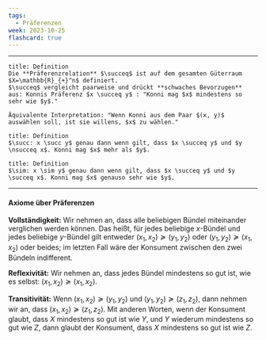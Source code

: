 ```yaml
---
tags:
  - Präferenzen
week: 2023-10-25
flashcard: true
---
```

***

```ad-important
title: Definition
Die **Präferenzrelation** $\succeq$ ist auf dem gesamten Güterraum $X=\mathbb{R}_{+}^n$ definiert.
$\succeq$ vergleicht paarweise und drückt **schwaches Bevorzugen** aus: Konnis Präferenz $x \succeq y$ : "Konni mag $x$ mindestens so sehr wie $y$."

Äquivalente Interpretation: "Wenn Konni aus dem Paar $(x, y)$ auswählen soll, ist sie willens, $x$ zu wählen."

```

```ad-important
title: Definition
$\succ: x \succ y$ genau dann wenn gilt, dass $x \succeq y$ und $y \nsucceq x$. Konni mag $x$ mehr als $y$.

```

```ad-important
title: Definition
$\sim: x \sim y$ genau dann wenn gilt, dass $x \succeq y$ und $y \succeq x$. Konni mag $x$ genauso sehr wie $y$.
```

***
#### Axiome über Präferenzen

**Vollständigkeit:**
Wir nehmen an, dass alle beliebigen Bündel miteinander verglichen werden können. Das heißt, für jedes beliebige $x$-Bündel und jedes beliebige $y$-Bündel gilt entweder $\left(x_1, x_2\right) \succeq\left(y_1, y_2\right)$ oder $\left(y_1, y_2\right) \succeq\left(x_1, x_2\right)$ oder beides; im letzten Fall wäre der Konsument zwischen den zwei Bündeln indifferent.

**Reflexivität:**
Wir nehmen an, dass jedes Bündel mindestens so gut ist, wie es selbst: $\left(x_1, x_2\right) \succeq\left(x_1, x_2\right)$.

**Transitivität:**
Wenn $\left(x_1, x_2\right) \succeq\left(y_1, y_2\right)$ und $\left(y_1, y_2\right) \succeq\left(z_1, z_2\right)$, dann nehmen wir an, dass $\left(x_1, x_2\right) \succeq \left(z_1, z_2\right)$. Mit anderen Worten, wenn der Konsument glaubt, dass $X$ mindestens so gut ist wie $Y$, und $Y$ wiederum mindestens so gut wie $Z$, dann glaubt der Konsument, dass $X$ mindestens so gut ist wie $Z$.